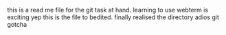 this is a read me file for the git task at hand. learning to use webterm is exciting
yep this is the file to bedited. finally realised the directory 
adios git
gotcha

